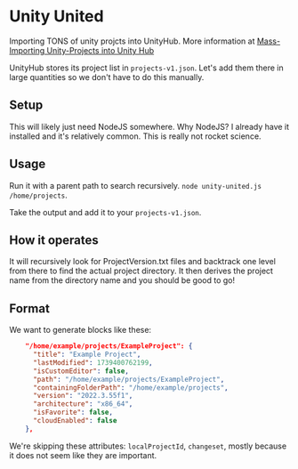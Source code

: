 # Unity United

Importing TONS of unity projcts into UnityHub. More information at [Mass-Importing Unity-Projects into Unity Hub]()

UnityHub stores its project list in `projects-v1.json`. Let's add them there in large quantities so we don't have to do this manually.


## Setup

This will likely just need NodeJS somewhere. Why NodeJS? I already have it installed and it's relatively common. This is really not rocket science.


## Usage

Run it with a parent path to search recursively. `node unity-united.js /home/projects`.

Take the output and add it to your `projects-v1.json`.


## How it operates

It will recursively look for ProjectVersion.txt files and backtrack one level from there to find the actual project directory. It then derives the project name from the directory name and you should be good to go!


## Format

We want to generate blocks like these:

```json
    "/home/example/projects/ExampleProject": {
      "title": "Example Project",
      "lastModified": 1739400762199,
      "isCustomEditor": false,
      "path": "/home/example/projects/ExampleProject",
      "containingFolderPath": "/home/example/projects",
      "version": "2022.3.55f1",
      "architecture": "x86_64",
      "isFavorite": false,
      "cloudEnabled": false
    },
```

We're skipping these attributes: `localProjectId`, `changeset`, mostly because it does not seem like they are important.
